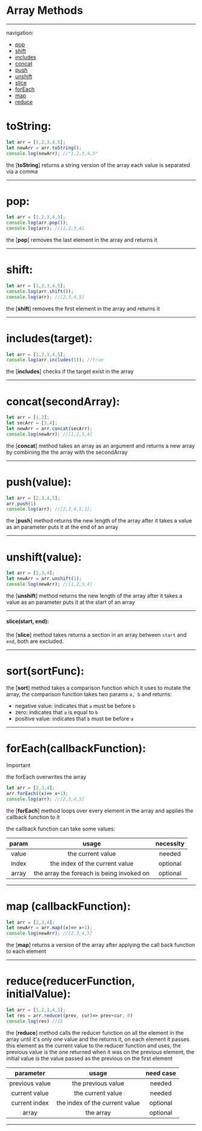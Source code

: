 # Array Methods
---
navigation:
- [pop](#pop)
- [shift](#shift)
- [includes](#includestarget)
- [concat](#concatsecondarray)
- [push](#pushvalue)
- [unshift](#unshiftvalue)
- [slice](#slicestart-end)
- [forEach](#foreachcallbackfunction)
- [map](#map-callbackfunction)
- [reduce](#reducereducerfunction-initilavalue)


# toString:
```javascript
let arr = [1,2,3,4,5];
let newArr = arr.toString();
console.log(newArr); //"1,2,3,4,5"
```
the [**toString**] returns a string version of the array each value is separated via a comma

---

# pop:
```javascript
let arr = [1,2,3,4,5];
console.log(arr.pop());
console.log(arr); //[1,2,3,4]
```
the [**pop**] removes the last element in the array and returns it

---

# shift:
```javascript
let arr = [1,2,3,4,5];
console.log(arr.shift());
console.log(arr); //[2,3,4,5]
```
the [**shift**] removes the first element in the array and returns it

---

# includes(target):
```javascript
let arr = [1,2,3,4,5];
console.log(arr.includes(1)); //true
```
the [**includes**] checks if the target exist in the array

---

# concat(secondArray):
```javascript
let arr = [1,2];
let secArr = [3,4];
let newArr = arr.concat(secArr);
console.log(newArr); //[1,2,3,4]
```
the [**concat**] method takes an array as an argument and returns a new array by combining the the array with the secondArray

---

# push(value):
```javascript
let arr = [2,3,4,5];
arr.push(1)
console.log(arr); //[2,3,4,5,1];
```
the [**push**] method returns the new length of the array after it takes a value as an parameter puts it at the end of an array

---

# unshift(value):
```javascript
let arr = [2,3,4];
let newArr = arr.unshift(1);
console.log(newArr); //[1,2,3,4]
```
the [**unshift**] method returns the new length of the array after it takes a value as an parameter puts it at the start of an array

---

#### slice(start, end):
the [**slice**] method takes returns a section in an array between `start` and `end`, both are excluded.

---

# sort(sortFunc):
the [**sort**] method takes a comparison function which it uses to mutate the array, the comparison function  takes two params `a, b` and returns:
- negative value: indicates that `a` must be before `b`
- zero: indicates that `a` is equal to `b`
- positive value: indicates that `b` must be before `a`

---

# forEach(callbackFunction):
> [!IMPORTANT]
> the forEach overwrites the array
```javascript
let arr = [2,3,4];
arr.forEach((x)=> x+1);
console.log(arr); //[2,3,4,5]
```
the [**forEach**] method loops over every element in the array and applies the callback function to it

the callback function can take some values:

|param  |usage  |necessity|
|:---------:|:-------:| :----:|
|value     |the current value| needed|
|index    | the index of the current value|optional|
|array    |  the array the foreach is being invoked on| optional|

---


# map (callbackFunction):
```javascript
let arr = [2,3,4];
let newArr = arr.map((x)=> x+1);
console.log(newArr); //[2,3,4,5]
```
the [**map**] returns a version of the array after applying the call back function to each element

---

# reduce(reducerFunction, initialValue):
```javascript
let arr = [1,2,3,4,5];
let res = arr.reduce((prev, cur)=> prev+cur, 0)
console.log(res) //15
```
the [**reduce**] method calls the reducer function on all the element in the array until it's only one value and the returns it, on each element it passes this element as the current value to the reducer function and uses, the previous value is the one returned when it was on the previous element, the initial value is the value passed as the previous on the first element

| parameter |usage|need case|
|:---------:|:---------:|:---------:|
|previous value|the previous value|   needed      |
|current value|the current value|needed|
|current index|the index of the current value|optional|
|array|the array |    optional     |

---
